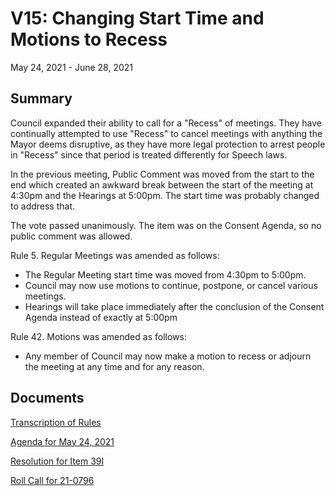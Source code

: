 # V15: Changing Start Time and Motions to Recess

May 24, 2021 - June 28, 2021 

## Summary

Council expanded their ability to call for a "Recess" of meetings. They have continually attempted to use "Recess" to cancel meetings with anything the Mayor deems disruptive, as they have more legal protection to arrest people in "Recess" since that period is treated differently for Speech laws.

In the previous meeting, Public Comment was moved from the start to the end which created an awkward break between the start of the meeting at 4:30pm and the Hearings at 5:00pm. The start time was probably changed to address that.

The vote passed unanimously. The item was on the Consent Agenda, so no public comment was allowed. 

Rule 5. Regular Meetings was amended as follows:

- The Regular Meeting start time was moved from 4:30pm to 5:00pm.
- Council may now use motions to continue, postpone, or cancel various meetings.
- Hearings will take place immediately after the conclusion of the Consent Agenda instead of exactly at 5:00pm 

Rule 42. Motions was amended as follows:

- Any member of Council may now make a motion to recess or adjourn the meeting at any time and for any reason. 

## Documents

[Transcription of Rules](#/view/rules-archive~2021_05_24~transcription)

[Agenda for May 24, 2021](assets/rules-archive/2021_05_24/agenda.pdf)

[Resolution for Item 39I](assets/rules-archive/2021_05_24/resolution.pdf)

[Roll Call for 21-0796](assets/rules-archive/2021_05_24/roll_call.pdf)

